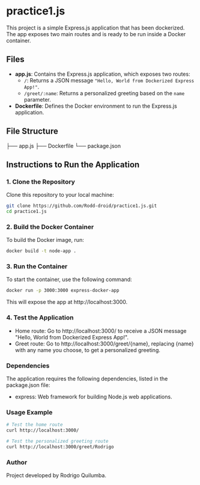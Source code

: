 # practice1.js

This project is a simple Express.js application that has been dockerized. The app exposes two main routes and is ready to be run inside a Docker container.

## Files

- **app.js**: Contains the Express.js application, which exposes two routes:
  - `/`: Returns a JSON message `"Hello, World from Dockerized Express App!"`.
  - `/greet/:name`: Returns a personalized greeting based on the `name` parameter.
- **Dockerfile**: Defines the Docker environment to run the Express.js application.

## File Structure

├── app.js 
├── Dockerfile 
└── package.json


## Instructions to Run the Application

### 1. Clone the Repository

Clone this repository to your local machine:

```bash
git clone https://github.com/Rodd-droid/practice1.js.git
cd practice1.js
```

### 2. Build the Docker Container

To build the Docker image, run:

```bash
docker build -t node-app .
```

### 3. Run the Container

To start the container, use the following command:

```bash
docker run -p 3000:3000 express-docker-app
```

This will expose the app at http://localhost:3000.

### 4. Test the Application

- Home route: Go to http://localhost:3000/ to receive a JSON message "Hello, World from Dockerized Express App!".
- Greet route: Go to http://localhost:3000/greet/{name}, replacing {name} with any name you choose, to get a personalized greeting.

### Dependencies

The application requires the following dependencies, listed in the package.json file:

- express: Web framework for building Node.js web applications.

### Usage Example

```bash
# Test the home route
curl http://localhost:3000/

# Test the personalized greeting route
curl http://localhost:3000/greet/Rodrigo
```

### Author
Project developed by Rodrigo Quilumba.